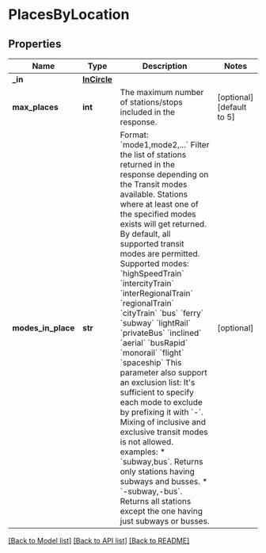 # PlacesByLocation

## Properties
Name | Type | Description | Notes
------------ | ------------- | ------------- | -------------
**_in** | [**InCircle**](InCircle.md) |  | 
**max_places** | **int** | The maximum number of stations/stops included in the response. | [optional] [default to 5]
**modes_in_place** | **str** | Format: &#x60;mode1,mode2,...&#x60;  Filter the list of stations returned in the response depending on the Transit modes available.  Stations where at least one of the specified modes exists will get returned. By default, all supported transit modes are permitted.  Supported modes: &#x60;highSpeedTrain&#x60; &#x60;intercityTrain&#x60; &#x60;interRegionalTrain&#x60; &#x60;regionalTrain&#x60; &#x60;cityTrain&#x60; &#x60;bus&#x60; &#x60;ferry&#x60; &#x60;subway&#x60; &#x60;lightRail&#x60; &#x60;privateBus&#x60; &#x60;inclined&#x60; &#x60;aerial&#x60; &#x60;busRapid&#x60; &#x60;monorail&#x60; &#x60;flight&#x60; &#x60;spaceship&#x60;  This parameter also support an exclusion list: It&#x27;s sufficient to specify each mode to exclude by prefixing it with &#x60;-&#x60;. Mixing of inclusive and exclusive transit modes is not allowed.  examples:   * &#x60;subway,bus&#x60;. Returns only stations having subways and busses.   * &#x60;-subway,-bus&#x60;. Returns all stations except the one having just subways or busses.  | [optional] 

[[Back to Model list]](../README.md#documentation-for-models) [[Back to API list]](../README.md#documentation-for-api-endpoints) [[Back to README]](../README.md)


